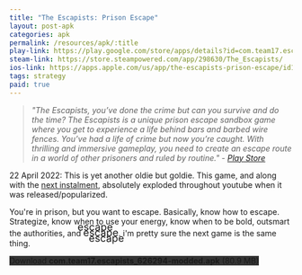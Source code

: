 ```yaml
---
title: "The Escapists: Prison Escape"
layout: post-apk
categories: apk
permalink: /resources/apk/:title
play-link: https://play.google.com/store/apps/details?id=com.team17.escapists
steam-link: https://store.steampowered.com/app/298630/The_Escapists/
ios-link: https://apps.apple.com/us/app/the-escapists-prison-escape/id1005658093
tags: strategy
paid: true
---
```


> _"The Escapists, you’ve done the crime but can you survive and do the time? The Escapists is a unique prison escape sandbox game where you get to experience a life behind bars and barbed wire fences. You’ve had a life of crime but now you’re caught. With thrilling and immersive gameplay, you need to create an escape route in a world of other prisoners and ruled by routine." - <a href="https://play.google.com/store/apps/details?id=com.team17.escapists">Play Store</a>_

<timestamp>22 April 2022:</timestamp> This is yet another oldie but goldie. This game, and along with the [next instalment](https://arialhamed.github.io/resources/apk/The-Escapists-2-Pocket-Breakout), absolutely exploded throughout youtube when it was released/popularized. 

You're in prison, but you want to escape. Basically, know how to escape. Strategize, know when to use your energy, know when to be bold, outsmart the authorities, and <span style="font-size:130%;text-shadow:10px 10px 0, -10px -10px 0;">escape</span>. i'm pretty sure the next game is the same thing.

<div class="text-center">
    <a class="btn btn-dark btn-block w-100" onclick='apk("com.team17.escapists_626294-modded.apk")' style="text-decoration: none; background-color: #333;"> Download <b>com.team17.escapists_626294-modded.apk</b> (80.9 MB)</a>
</div>
